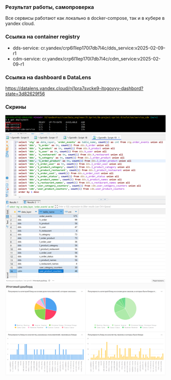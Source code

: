 ### Результат работы, самопроверка
Все сервисы работают как локально в docker-compose, так и в кубере в yandex cloud.

### Ссылка на container registry
  - dds-service: cr.yandex/crp6l1lep170l7db7l4c/dds_service:v2025-02-09-r1
  - cdm-service: cr.yandex/crp6l1lep170l7db7l4c/cdm_service:v2025-02-09-r1

### Ссылка на dashboard в DataLens
https://datalens.yandex.cloud/nj1pra7svcke9-itogovyy-dashbord?state=3d82629f56

### Скрины
![Деплойменты](screenshots/deployments.png)
![Данные](screenshots/tables.png)
![Дашбоард](screenshots/Dashboard.png)
